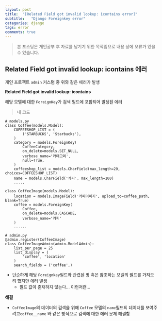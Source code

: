 ```yaml
---
layout: post
title:  "[Related Field got invalid lookup: icontains error]"
subtitle:   "Django Foreignkey error"
categories: django
tags: error
comments: true
---
```

> 본 포스팅은 개인공부 후 자료를 남기기 위한 목적임으로 내용 상에 오류가 있을 수 있습니다.

## Related Field got invalid lookup: icontains 에러

개인 프로젝트 `admin` 커스텀 중 위와 같은 에러가 발생

**Related Field got invalid lookup: icontains**

해당 모델에 대한 `ForeignKey`가 검색 필드에 포함되어 발생된 에러

> 내 코드

```django
# models.py
class Coffee(models.Model):
    COFFEESHOP_LIST = (
        ('STARBUCKS', 'Starbucks'),
    )
    category = models.ForeignKey(
        CoffeeCategory,
        on_delete=models.SET_NULL,
        verbose_name='카테고리',
        null=True,
    )
    coffeeshop_list = models.CharField(max_length=20, choices=COFFEESHOP_LIST)
    name = models.CharField('커피', max_length=100)
    .....

class CoffeeImage(models.Model):
    location = models.ImageField('커피이미지', upload_to=coffee_path, blank=True)
    coffee = models.ForeignKey(
        Coffee,
        on_delete=models.CASCADE,
        verbose_name='커피'
    )
    ......
```
```django
# admin.py
@admin.register(CoffeeImage)
class CoffeeImageAdmin(admin.ModelAdmin):
    list_per_page = 25
    list_display = (
        'coffee', 'location'
    )
    search_fields = ('coffee',)
```

- 단순하게 해당 `Foreignkey`필드와 관련된 명 혹은 참조하는 모델의 필드를 가져오려 했지만 에러 발생
	- 필드 값이 존재하지 않는다... 이런저런...

**해결**

- `CoffeeImage`의 데이터의 검색을 위해 `Coffee` 모델의 `name`필드의 데이터를 보여주려고`coffee__name` 와 같은 방식으로 검색에 대한 에러 문제 해결함
